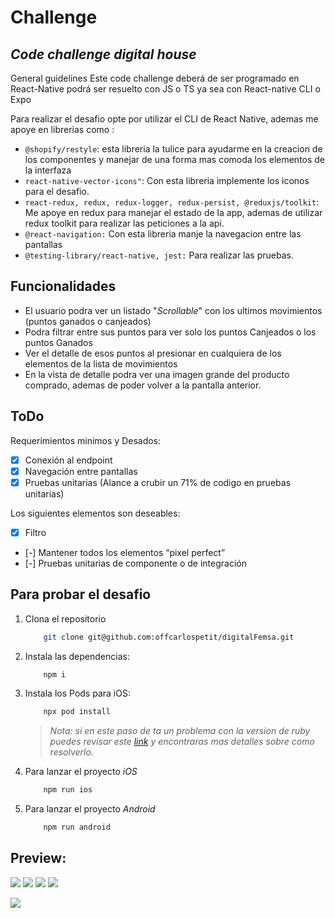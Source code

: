 # Challenge
## _Code challenge digital house_

General guidelines
Este code challenge deberá de ser programado en React-Native podrá ser resuelto con JS o TS ya sea con React-native CLI o Expo

Para realizar el desafio opte por utilizar el CLI de React Native, ademas me apoye en librerias como :
- ```@shopify/restyle```: esta libreria la tulice para ayudarme en la creacion de los componentes y manejar de una forma mas comoda los elementos de la interfaza 
- ```react-native-vector-icons"```: Con esta libreria implemente los iconos para el desafio. 
- ```react-redux, redux, redux-logger, redux-persist, @reduxjs/toolkit```: Me apoye en redux para manejar el estado de la app, ademas de utilizar redux toolkit para realizar las peticiones a la api. 
- ```@react-navigation:``` Con esta libreria manje la navegacion entre las pantallas
- ```@testing-library/react-native, jest:``` Para realizar las pruebas.

## Funcionalidades

- El usuario podra ver un listado "_Scrollable_" con los ultimos movimientos (puntos ganados o canjeados)
- Podra filtrar entre sus puntos para ver solo los puntos Canjeados o los puntos Ganados
- Ver el detalle de esos puntos al presionar en cualquiera de los elementos de la lista de movimientos
- En la vista de detalle podra ver una imagen grande del producto comprado, ademas de poder volver a la pantalla anterior.

## ToDo

Requerimientos minimos y Desados:

- [x] Conexión al endpoint
- [x] Navegación entre pantallas
- [x] Pruebas unitarias (Alance a crubir un 71% de codigo en pruebas unitarias) 

Los siguientes elementos son deseables: 
- [x] Filtro
- [-] Mantener todos los elementos “pixel perfect”
- [-] Pruebas unitarias de componente o de integración


## Para probar el desafio
1) Clona el repositorio 
    ```sh
        git clone git@github.com:offcarlospetit/digitalFemsa.git
    ```
2) Instala las dependencias:
    ```sh
        npm i
    ```
2) Instala los Pods para iOS:
    ```sh
        npx pod install
    ```
    >_Nota: si en este paso de ta un problema con la version de ruby puedes revisar este [link](https://reactnative.dev/docs/environment-setup) y encontraras mas detalles sobre como resolverlo._
3) Para lanzar el proyecto _iOS_
    ```sh
        npm run ios
    ```
3) Para lanzar el proyecto _Android_
    ```sh
        npm run android
    ```

## Preview: 

![](./assets/screen2.png)
![](./assets/screen3.png)
![](./assets/screen4.png)
![](./assets/screen5.png)

![](./assets/preview.gif)

